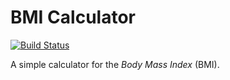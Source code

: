 # BMI Calculator

[![Build Status](https://travis-ci.org/inventor02/BMICalculator.svg?branch=master)](https://travis-ci.org/inventor02/BMICalculator)

A simple calculator for the *Body Mass Index* (BMI).
